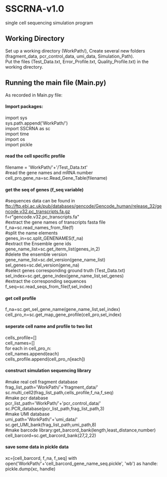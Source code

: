 # SSCRNA-v1.0
single cell sequencing simulation program  

## Working Directory
Set up a working directory (WorkPath/), Create several new folders (fragment_data, pcr_control_data, umi_data, Simulation_Path).  
Put the files (Test_Data.txt, Error_Profile.txt, Quality_Profile.txt) in the working directory.  

## Running the main file (Main.py)
As recorded in Main.py file:  

#### Import packages:
import sys  
sys.path.append('WorkPath/')  
import SSCRNA as sc  
import time  
import os  
import pickle  

#### read the cell specific profile
filename = 'WorkPath/'+'/Test_Data.txt'  
#read the gene names and mRNA number  
cell_pro,gene_na=sc.Read_Gene_Table(filename)  

#### get the seq of genes (f_seq variable)
#sequences data can be found in ftp://ftp.ebi.ac.uk/pub/databases/gencode/Gencode_human/release_32/gencode.v32.pc_transcripts.fa.gz  
f=r"gencode.v32.pc_transcripts.fa"  
#extract the gene names of transcripts fasta file  
f_na=sc.read_names_from_file(f)  
#split the name elements  
genes_in=sc.split_GENENAMES(f_na)  
#extract the Ensemble gene ids  
gene_name_list=sc.get_iterm_list(genes_in,2)  
#delete the ensemble version  
gene_name_list=sc.del_version(gene_name_list)  
sel_genes=sc.del_version(gene_na)  
#select genes corresponding ground truth (Test_Data.txt)  
sel_index=sc.get_gene_index(gene_name_list,sel_genes)  
#extract the corresponding sequences  
f_seq=sc.read_seqs_from_file(f,sel_index)  

#### get cell profile
f_na=sc.get_sel_gene_name(gene_name_list,sel_index)  
cell_pro_n=sc.get_map_gene_profile(cell_pro,sel_index)  

#### seperate cell name and profile to two list
cells_profile=[]  
cell_names=[]  
for each in cell_pro_n:  
	cell_names.append(each)  
	cells_profile.append(cell_pro_n[each])  

#### construct simulation sequencing library
#make real cell fragment database  
frag_list_path='WorkPath/'+'fragment_data/'  
sc.multi_cell2(frag_list_path,cells_profile,f_na,f_seq)  
#make pcr database  
pcr_list_path='WorkPath/'+'pcr_control_data/'  
sc.PCR_database(pcr_list_path,frag_list_path,3)  
#make UMI database  
umi_path='WorkPath/'+'umi_data/'  
sc.get_UMI_bank(frag_list_path,umi_path,8)  
#make barcode library:get_barcord_bank(length,least_distance,number)  
cell_barcord=sc.get_barcord_bank(27,2,22)  
#### save some data in pickle data
xc=[cell_barcord, f_na, f_seq]
with open('WorkPath/'+'cell_barcord_gene_name_seq.pickle', 'wb') as handle: 
    pickle.dump(xc, handle)

